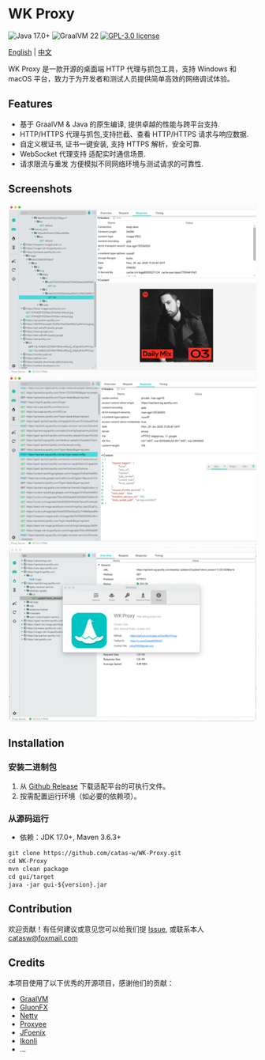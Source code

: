 WK Proxy
=======
![Java 17.0+](https://img.shields.io/badge/Java-17.0%2B-blue.svg)
![GraalVM 22](https://img.shields.io/badge/GraalVM-22.0+-blue.svg)
[![GPL-3.0 license](https://img.shields.io/badge/license-GPL--3.0-green.svg)](https://www.gnu.org/licenses/gpl-3.0.html)

[English](https://github.com/catas-w/WK-Proxy/blob/master/README.md) | [中文](https://github.com/catas-w/WK-Proxy/blob/master/README_zh-CN.md)

WK Proxy 是一款开源的桌面端 HTTP 代理与抓包工具，支持 Windows 和 macOS 平台，致力于为开发者和测试人员提供简单高效的网络调试体验。

## Features
- 基于 GraalVM & Java 的原生编译, 提供卓越的性能与跨平台支持.
- HTTP/HTTPS 代理与抓包,支持拦截、查看 HTTP/HTTPS 请求与响应数据.
- 自定义根证书, 证书一键安装, 支持 HTTPS 解析，安全可靠.
- WebSocket 代理支持 适配实时通信场景.
- 请求限流与重发 方便模拟不同网络环境与测试请求的可靠性.

## Screenshots
![image](screenshots/03.png)
![image](screenshots/01.png)
![image](screenshots/04.png)

## Installation
### 安装二进制包
1.	从 [Github Release](https://github.com/catas-w/WK-Proxy/releases/latest) 下载适配平台的可执行文件。
2.	按需配置运行环境（如必要的依赖项）。

### 从源码运行
- 依赖：JDK 17.0+, Maven 3.6.3+
```shell
git clone https://github.com/catas-w/WK-Proxy.git
cd WK-Proxy
mvn clean package
cd gui/target
java -jar gui-${version}.jar
```

## Contribution
欢迎贡献！有任何建议或意见您可以给我们提 [Issue](https://github.com/catas-w/WK-Proxy/issues), 
或联系本人 [catasw@foxmail.com](mailto:catasw@foxmail.com)

## Credits
本项目使用了以下优秀的开源项目，感谢他们的贡献：
- [GraalVM](https://www.graalvm.org)
- [GluonFX](https://gluonhq.com/products/gluonfx)
- [Netty](https://netty.io)
- [Proxyee](https://github.com/monkeyWie/proxyee)
- [JFoenix](http://www.jfoenix.com)
- [Ikonli](https://kordamp.org/ikonli/)
- ...
